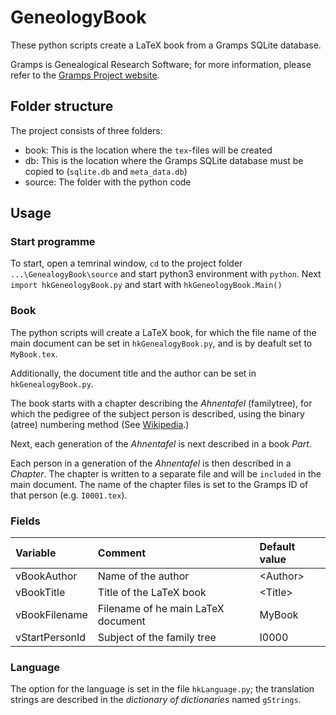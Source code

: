 # GeneologyBook
These python scripts create a LaTeX book from a Gramps SQLite database.

Gramps is Genealogical Research Software; for more information, please refer to the [Gramps Project website](https://gramps-project.org/).

## Folder structure
The project consists of three folders:

* book: This is the location where the `tex`-files will be created
* db: This is the location where the Gramps SQLite database must be copied to (`sqlite.db` and `meta_data.db`)
* source: The folder with the python code

## Usage
### Start programme
To start, open a temrinal window, `cd` to the project folder `...\GenealogyBook\source` and start python3 environment with `python`.
Next `import hkGeneologyBook.py` and start with `hkGeneologyBook.Main()`

### Book
The python scripts will create a LaTeX book, for which the file name of the main document can be set in `hkGenealogyBook.py`, and is by deafult set to `MyBook.tex`.

Additionally, the document title and the author can be set in `hkGenealogyBook.py`.

The book starts with a chapter describing the *Ahnentafel* (familytree), for which the pedigree of the subject person is described, using the binary (atree) numbering method (See [Wikipedia](https://en.wikipedia.org/wiki/Genealogical_numbering_systems).)

Next, each generation of the *Ahnentafel* is next described in a book *Part*.

Each person in a generation of the *Ahnentafel* is then described in a *Chapter*. The chapter is written to a separate file and will be `included` in the main document. The name of the chapter files is set to the Gramps ID of that person (e.g. `I0001.tex`).

### Fields
| Variable | Comment | Default value |
| :-- | :-- | :-- |
| vBookAuthor | Name of the author | \<Author\> |
| vBookTitle | Title of the LaTeX book | \<Title\> |
| vBookFilename | Filename of he main LaTeX document | MyBook |
| vStartPersonId | Subject of the family tree | I0000 |

### Language
The option for the language is set in the file `hkLanguage.py`; the translation strings are described in the *dictionary of dictionaries* named `gStrings`.
